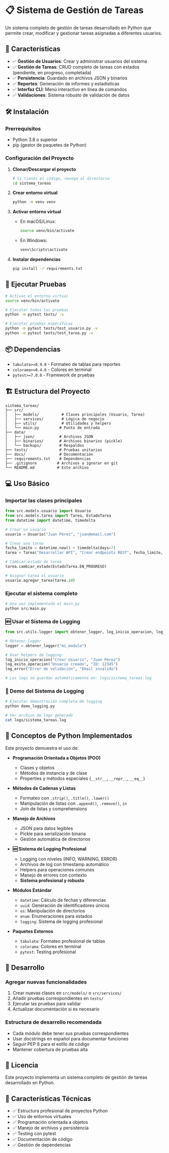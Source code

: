 # 📋 Sistema de Gestión de Tareas

Un sistema completo de gestión de tareas desarrollado en Python que permite crear, modificar y gestionar tareas asignadas a diferentes usuarios.

## 🚀 Características

- ✅ **Gestión de Usuarios**: Crear y administrar usuarios del sistema
- ✅ **Gestión de Tareas**: CRUD completo de tareas con estados (pendiente, en progreso, completada)
- ✅ **Persistencia**: Guardado en archivos JSON y binarios
- ✅ **Reportes**: Generación de informes y estadísticas
- ✅ **Interfaz CLI**: Menú interactivo en línea de comandos
- ✅ **Validaciones**: Sistema robusto de validación de datos

## 🛠️ Instalación

### Prerrequisitos

- Python 3.8 o superior
- pip (gestor de paquetes de Python)

### Configuración del Proyecto

1. **Clonar/Descargar el proyecto**

   ```bash
   # Si tienes el código, navega al directorio
   cd sistema_tareas
   ```

2. **Crear entorno virtual**

   ```bash
   python -m venv venv
   ```

3. **Activar entorno virtual**

   - En macOS/Linux:
     ```bash
     source venv/bin/activate
     ```
   - En Windows:
     ```bash
     venv\Scripts\activate
     ```

4. **Instalar dependencias**
   ```bash
   pip install -r requirements.txt
   ```

## 🧪 Ejecutar Pruebas

```bash
# Activar el entorno virtual
source venv/bin/activate

# Ejecutar todas las pruebas
python -m pytest tests/ -v

# Ejecutar pruebas específicas
python -m pytest tests/test_usuario.py -v
python -m pytest tests/test_tarea.py -v
```

## 📦 Dependencias

- `tabulate>=0.9.0` - Formateo de tablas para reportes
- `colorama>=0.4.6` - Colores en terminal
- `pytest>=7.0.0` - Framework de pruebas

## 🏗️ Estructura del Proyecto

```
sistema_tareas/
├── src/
│   ├── models/          # Clases principales (Usuario, Tarea)
│   ├── services/        # Lógica de negocio
│   ├── utils/           # Utilidades y helpers
│   └── main.py         # Punto de entrada
├── data/
│   ├── json/           # Archivos JSON
│   ├── binarios/       # Archivos binarios (pickle)
│   └── backups/        # Respaldos
├── tests/              # Pruebas unitarias
├── docs/               # Documentación
├── requirements.txt    # Dependencias
├── .gitignore         # Archivos a ignorar en git
└── README.md          # Este archivo
```

## 💻 Uso Básico

### Importar las clases principales

```python
from src.models.usuario import Usuario
from src.models.tarea import Tarea, EstadoTarea
from datetime import datetime, timedelta

# Crear un usuario
usuario = Usuario("Juan Pérez", "juan@email.com")

# Crear una tarea
fecha_limite = datetime.now() + timedelta(days=7)
tarea = Tarea("Desarrollar API", "Crear endpoints REST", fecha_limite, usuario.id)

# Cambiar estado de tarea
tarea.cambiar_estado(EstadoTarea.EN_PROGRESO)

# Asignar tarea al usuario
usuario.agregar_tarea(tarea.id)
```

### Ejecutar el sistema completo

```python
# Una vez implementado el main.py
python src/main.py
```

### 🆕 Usar el Sistema de Logging

```python
from src.utils.logger import obtener_logger, log_inicio_operacion, log_exito_operacion, log_error

# Obtener logger
logger = obtener_logger("mi_modulo")

# Usar helpers de logging
log_inicio_operacion("Crear Usuario", "Juan Pérez")
log_exito_operacion("Usuario creado", "ID: 12345")
log_error("Error de validación", "Email inválido")

# Los logs se guardan automáticamente en: logs/sistema_tareas.log
```

### 📝 Demo del Sistema de Logging

```bash
# Ejecutar demostración completa de logging
python demo_logging.py

# Ver archivo de logs generado
cat logs/sistema_tareas.log
```

## 🧪 Conceptos de Python Implementados

Este proyecto demuestra el uso de:

- **Programación Orientada a Objetos (POO)**

  - Clases y objetos
  - Métodos de instancia y de clase
  - Properties y métodos especiales (`__str__`, `__repr__`, `__eq__`)

- **Métodos de Cadenas y Listas**

  - Formateo con `.strip()`, `.title()`, `.lower()`
  - Manipulación de listas con `.append()`, `.remove()`, `in`
  - Join de listas y comprehensions

- **Manejo de Archivos**

  - JSON para datos legibles
  - Pickle para serialización binaria
  - Gestión automática de directorios

- **🆕 Sistema de Logging Profesional**

  - Logging con niveles (INFO, WARNING, ERROR)
  - Archivos de log con timestamp automático
  - Helpers para operaciones comunes
  - Manejo de errores con contexto
  - **Sistema profesional y robusto**

- **Módulos Estándar**

  - `datetime`: Cálculo de fechas y diferencias
  - `uuid`: Generación de identificadores únicos
  - `os`: Manipulación de directorios
  - `enum`: Enumeraciones para estados
  - `logging`: Sistema de logging profesional

- **Paquetes Externos**
  - `tabulate`: Formateo profesional de tablas
  - `colorama`: Colores en terminal
  - `pytest`: Testing profesional

## 🤝 Desarrollo

### Agregar nuevas funcionalidades

1. Crear nuevas clases en `src/models/` o `src/services/`
2. Añadir pruebas correspondientes en `tests/`
3. Ejecutar las pruebas para validar
4. Actualizar documentación si es necesario

### Estructura de desarrollo recomendada

- Cada módulo debe tener sus pruebas correspondientes
- Usar docstrings en español para documentar funciones
- Seguir PEP 8 para el estilo de código
- Mantener cobertura de pruebas alta

## 📄 Licencia

Este proyecto implementa un sistema completo de gestión de tareas desarrollado en Python.

## 🎯 Características Técnicas

- ✅ Estructura profesional de proyectos Python
- ✅ Uso de entornos virtuales
- ✅ Programación orientada a objetos
- ✅ Manejo de archivos y persistencia
- ✅ Testing con pytest
- ✅ Documentación de código
- ✅ Gestión de dependencias
